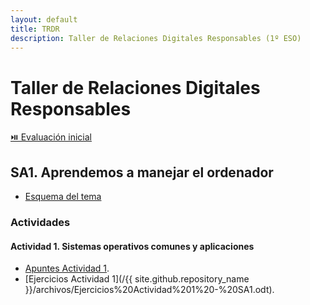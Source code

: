 ```yaml
---
layout: default
title: TRDR
description: Taller de Relaciones Digitales Responsables (1º ESO)
---
```


# Taller de Relaciones Digitales Responsables

[⏯️ Evaluación inicial](https://forms.office.com/e/q78VYd3dCH)

## SA1. Aprendemos a manejar el ordenador

- [Esquema del tema](https://view.genial.ly/5ee2170a4e53e40d7c49c15e/interactive-content-sistemas-operativos-mapa)

<!--
[DESCARGA EL LIBRO DE EJERCICIOS DE LA SA1](/{{ site.github.repository_name }}/archivos/SA1%20-%20ORGANIZACIÓN%20DE%20LA%20INFORMACIÓN.Ejercicios.odt)
-->

### Actividades

#### Actividad 1. Sistemas operativos comunes y aplicaciones

- [Apuntes Actividad 1](http://vishub.org/excursions/5305).
- [Ejercicios Actividad 1](/{{ site.github.repository_name }}/archivos/Ejercicios%20Actividad%201%20-%20SA1.odt).